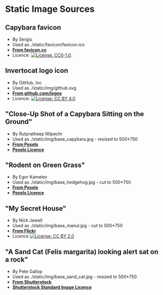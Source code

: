 # Static Image Sources

## Capybara favicon

- By Sergiu
- Used as ./static/favicon/favicon.ico
- **[From favicon.cc](https://www.favicon.cc/?action=icon&file_id=989025)**
- Licence: [![License: CC0-1.0](https://licensebuttons.net/l/zero/1.0/80x15.png)](http://creativecommons.org/publicdomain/zero/1.0/).

## Invertocat logo icon

- By GitHub, Inc
- Used as ./static/img/github.svg
- **[From github.com/logos](https://github.com/logos)**
- Licence: [![License: CC BY 4.0](https://licensebuttons.net/l/by/4.0/80x15.png)](https://creativecommons.org/licenses/by/4.0/)

## "Close-Up Shot of a Capybara Sitting on the Ground"

- By Rutpratheep Nilpechr
- Used as ./static/img/base_capybara.jpg - resized to 500*750
- **[From Pexels](https://www.pexels.com/photo/close-up-shot-of-a-capybara-sitting-on-the-ground-8316571/)**
- **[Pexels Licence](https://www.pexels.com/license/)**

## "Rodent on Green Grass"

- By Egor Kamelev
- Used as ./static/img/base_hedgehog.jpg - cut to 500*750
- **[From Pexels](https://www.pexels.com/photo/rodent-on-green-grass-2923826/)**
- **[Pexels Licence](https://www.pexels.com/license/)**

## "My Secret House"

- By Nick Jewell
- Used as ./static/img/base_manul.jpg - cut to 500*750
- **[From Flickr](https://www.flickr.com/photos/macjewell/3177203487/)**
- Licence [![License: CC BY 2.0](https://licensebuttons.net/l/by/2.0/80x15.png)](https://creativecommons.org/licenses/by/2.0/)

## "A Sand Cat (Felis margarita) looking alert sat on a rock"

- By Pete Gallop
- Used as ./static/img/base_sand_cat.jpg - resized to 500*750
- **[From Shutterstock](https://www.pexels.com/photo/close-up-shot-of-a-capybara-sitting-on-the-ground-8316571/)**
- **[Shutterstock Standard Image Licence](https://www.shutterstock.com/license)**
